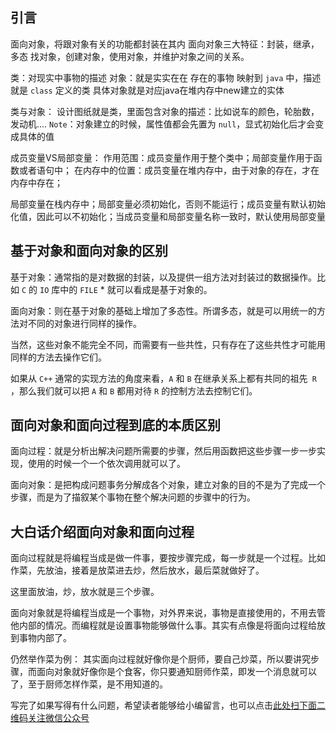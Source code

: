 ## 引言

面向对象，将跟对象有关的功能都封装在其内
面向对象三大特征：封装，继承，多态
找对象，创建对象，使用对象，并维护对象之间的关系。

类：对现实中事物的描述
对象：就是实实在在 存在的事物
映射到 `java` 中，描述就是 `class` 定义的类
具体对象就是对应java在堆内存中new建立的实体

类与对象：
设计图纸就是类，里面包含对象的描述：比如说车的颜色，轮胎数，发动机....
`Note`：对象建立的时候，属性值都会先置为 `null`，显式初始化后才会变成具体的值
 
成员变量VS局部变量：
作用范围：成员变量作用于整个类中；局部变量作用于函数或者语句中；
在内存中的位置：成员变量在堆内存中，由于对象的存在，才在内存中存在；

局部变量在栈内存中；局部变量必须初始化，否则不能运行；成员变量有默认初始化值，因此可以不初始化；当成员变量和局部变量名称一致时，默认使用局部变量

## 基于对象和面向对象的区别

基于对象：通常指的是对数据的封装，以及提供一组方法对封装过的数据操作。比如 `C` 的 `IO` 库中的 `FILE` * 就可以看成是基于对象的。
 
面向对象：则在基于对象的基础上增加了多态性。所谓多态，就是可以用统一的方法对不同的对象进行同样的操作。

当然，这些对象不能完全不同，而需要有一些共性，只有存在了这些共性才可能用同样的方法去操作它们。

如果从 `C++` 通常的实现方法的角度来看，`A` 和 `B` 在继承关系上都有共同的祖先` R` ，那么我们就可以把 `A` 和 `B` 都用对待 `R` 的控制方法去控制它们。

## 面向对象和面向过程到底的本质区别

面向过程：就是分析出解决问题所需要的步骤，然后用函数把这些步骤一步一步实现，使用的时候一个一个依次调用就可以了。

面向对象：是把构成问题事务分解成各个对象，建立对象的目的不是为了完成一个步骤，而是为了描叙某个事物在整个解决问题的步骤中的行为。

## 大白话介绍面向对象和面向过程

面向过程就是将编程当成是做一件事，要按步骤完成，每一步就是一个过程。比如作菜，先放油，接着是放菜进去炒，然后放水，最后菜就做好了。

这里面放油，炒，放水就是三个步骤。

面向对象就是将编程当成是一个事物，对外界来说，事物是直接使用的，不用去管他内部的情况。而编程就是设置事物能够做什么事。其实有点像是将面向过程给放到事物内部了。

仍然举作菜为例：
其实面向过程就好像你是个厨师，要自己炒菜，所以要讲究步骤，而面向对象就好像你是个食客，你只要通知厨师作菜，即发一个消息就可以了，至于厨师怎样作菜，是不用知道的。


写完了如果写得有什么问题，希望读者能够给小编留言，也可以点击[此处扫下面二维码关注微信公众号](https://www.ycbbs.vip/?p=28 "此处扫下面二维码关注微信公众号")
